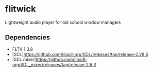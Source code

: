 # flitwick
Lightweight audio player for old school window managers

## Dependencies
- FLTK 1.3.8
- [SDL]https://github.com/libsdl-org/SDL/releases/tag/release-2.28.5
- [SDL mixer]https://github.com/libsdl-org/SDL_mixer/releases/tag/release-2.6.3
